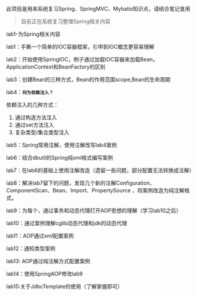 此项目是用来系统复习Spring、SpringMVC、Mybatis知识点，请结合笔记食用

>目前正在系统复习整理Spring相关内容

lab1-为Spring相关内容

lab1：手撕一个简单的IOC容器框架，引申到IOC概念更容易理解

lab2：开始使用SpringIOC，例子通过加载IOC容器来加载Bean，ApplicationContext和BeanFactory的区别

lab3：创建Bean的三种方式，Bean的作用范围scope,Bean的生命周期

lab4：**`何为依赖注入？`** 

依赖注入的几种方式：
1. 通过构造方法注入
2. 通过set方法注入
3. 复杂类型/集合类型注入

lab5：Spring常用注解，使用注解改写lab4案例

lab6：结合dbutil的Spring纯xml格式编写案例

lab7：在lab6的基础上使用注解改造（遗留一些问题，部分配置无法转换成注解）

lab8：解决lab7留下的问题，发现几个新的注解Configuration、ComponentScan、Bean、Import、PropertySource
，将案例改造为纯注解格式。

lab9：为每个，通过事务和动态代理打开AOP思想的理解（学习lab10之后）

lab10：通过案例理解cglib动态代理和jdk的动态代理

lab11：AOP通过xml配置案例

lab12：通知类型案例

lab13: AOP通过纯注解方式配置案例

lab14：使用SpringAOP修改lab9

lab15:关于JdbcTemplate的使用（了解掌握即可）



